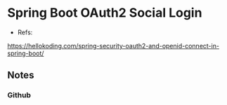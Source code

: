
# Spring Boot OAuth2 Social Login

- Refs:

https://hellokoding.com/spring-security-oauth2-and-openid-connect-in-spring-boot/

## Notes

### Github


